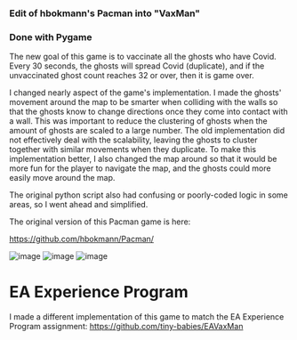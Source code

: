 ### Edit of hbokmann's Pacman into "VaxMan"

### Done with Pygame

The new goal of this game is to vaccinate all the ghosts who have Covid.  Every 30 seconds, the ghosts will spread Covid (duplicate), and if the unvaccinated ghost count reaches 32 or over, then it is game over.  

I changed nearly aspect of the game's implementation.  I made the ghosts' movement around the map to be smarter when colliding with the walls so that the ghosts know to change directions once they come into contact with a wall.  This was important to reduce the clustering of ghosts when the amount of ghosts are scaled to a large number.  The old implementation did not effectively deal with the scalability, leaving the ghosts to cluster together with similar movements when they duplicate.  To make this implementation better, I also changed the map around so that it would be more fun for the player to navigate the map, and the ghosts could more easily move around the map.

The original python script also had confusing or poorly-coded logic in some areas, so I went ahead and simplified.  

The original version of this Pacman game is here: 

https://github.com/hbokmann/Pacman/

![image](https://user-images.githubusercontent.com/91104605/154907911-c621400b-da7e-4d53-b98c-f822643d8571.png)
![image](https://user-images.githubusercontent.com/91104605/154908077-aacee132-af07-47cc-87db-410e711b5d73.png)
![image](https://user-images.githubusercontent.com/91104605/154908116-9121da32-1e09-4829-91bf-548c14ebddd0.png)

# EA Experience Program
I made a different implementation of this game to match the EA Experience Program assignment: 
https://github.com/tiny-babies/EAVaxMan



